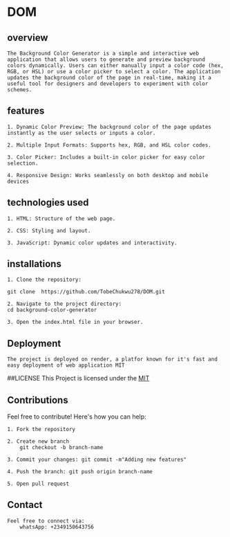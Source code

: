 # DOM

## overview


    The Background Color Generator is a simple and interactive web application that allows users to generate and preview background colors dynamically. Users can either manually input a color code (hex, RGB, or HSL) or use a color picker to select a color. The application updates the background color of the page in real-time, making it a useful tool for designers and developers to experiment with color schemes.

## features

    1. Dynamic Color Preview: The background color of the page updates instantly as the user selects or inputs a color.

    2. Multiple Input Formats: Supports hex, RGB, and HSL color codes.

    3. Color Picker: Includes a built-in color picker for easy color selection.

    4. Responsive Design: Works seamlessly on both desktop and mobile devices

## technologies used

    1. HTML: Structure of the web page.

    2. CSS: Styling and layout.

    3. JavaScript: Dynamic color updates and interactivity.

## installations

    1. Clone the repository:

    git clone  https://github.com/TobeChukwu278/DOM.git

    2. Navigate to the project directory:
    cd background-color-generator

    3. Open the index.html file in your browser.

## Deployment 
    The project is deployed on render, a platfor known for it's fast and easy deployment of web application MIT

##LICENSE
    This Project is licensed under the [MIT](https://github.com/TobeChukwu278/DOM/blob/main/LICENSE)

## Contributions

Feel free to contribute! Here's how you can help:

    1. Fork the repository

    2. Create new branch
        git checkout -b branch-name

    3. Commit your changes: git commit -m"Adding new features"

    4. Push the branch: git push origin branch-name

    5. Open pull request

## Contact

    Feel free to connect via:
        whatsApp: +2349150643756
